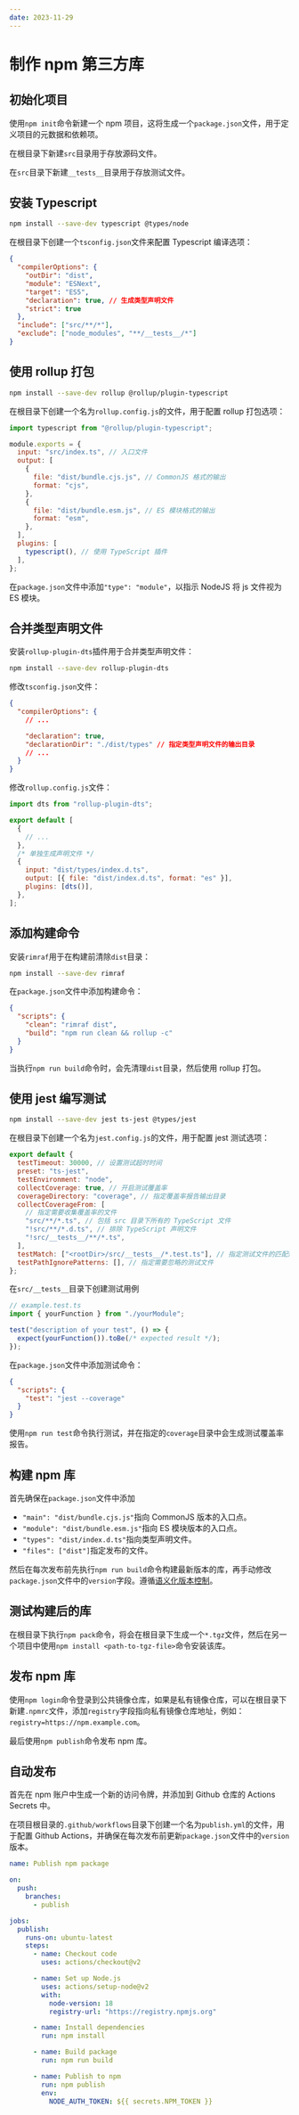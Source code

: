 ```yaml
---
date: 2023-11-29
---
```


# 制作 npm 第三方库

## 初始化项目

使用`npm init`命令新建一个 npm 项目，这将生成一个`package.json`文件，用于定义项目的元数据和依赖项。

在根目录下新建`src`目录用于存放源码文件。

在`src`目录下新建`__tests__`目录用于存放测试文件。

## 安装 Typescript

```bash
npm install --save-dev typescript @types/node
```

在根目录下创建一个`tsconfig.json`文件来配置 Typescript 编译选项：

```json
{
  "compilerOptions": {
    "outDir": "dist",
    "module": "ESNext",
    "target": "ES5",
    "declaration": true, // 生成类型声明文件
    "strict": true
  },
  "include": ["src/**/*"],
  "exclude": ["node_modules", "**/__tests__/*"]
}
```

## 使用 rollup 打包

```bash
npm install --save-dev rollup @rollup/plugin-typescript
```

在根目录下创建一个名为`rollup.config.js`的文件，用于配置 rollup 打包选项：

```javascript
import typescript from "@rollup/plugin-typescript";

module.exports = {
  input: "src/index.ts", // 入口文件
  output: [
    {
      file: "dist/bundle.cjs.js", // CommonJS 格式的输出
      format: "cjs",
    },
    {
      file: "dist/bundle.esm.js", // ES 模块格式的输出
      format: "esm",
    },
  ],
  plugins: [
    typescript(), // 使用 TypeScript 插件
  ],
};
```

在`package.json`文件中添加`"type": "module"`，以指示 NodeJS 将 js 文件视为 ES 模块。

## 合并类型声明文件

安装`rollup-plugin-dts`插件用于合并类型声明文件：

```bash
npm install --save-dev rollup-plugin-dts
```

修改`tsconfig.json`文件：

```json
{
  "compilerOptions": {
    // ...

    "declaration": true,
    "declarationDir": "./dist/types" // 指定类型声明文件的输出目录
    // ...
  }
}
```

修改`rollup.config.js`文件：

```js
import dts from "rollup-plugin-dts";

export default [
  {
    // ...
  },
  /* 单独生成声明文件 */
  {
    input: "dist/types/index.d.ts",
    output: [{ file: "dist/index.d.ts", format: "es" }],
    plugins: [dts()],
  },
];
```

## 添加构建命令

安装`rimraf`用于在构建前清除`dist`目录：

```bash
npm install --save-dev rimraf
```

在`package.json`文件中添加构建命令：

```json
{
  "scripts": {
    "clean": "rimraf dist",
    "build": "npm run clean && rollup -c"
  }
}
```

当执行`npm run build`命令时，会先清理`dist`目录，然后使用 rollup 打包。

## 使用 jest 编写测试

```bash
npm install --save-dev jest ts-jest @types/jest
```

在根目录下创建一个名为`jest.config.js`的文件，用于配置 jest 测试选项：

```javascript
export default {
  testTimeout: 30000, // 设置测试超时时间
  preset: "ts-jest",
  testEnvironment: "node",
  collectCoverage: true, // 开启测试覆盖率
  coverageDirectory: "coverage", // 指定覆盖率报告输出目录
  collectCoverageFrom: [
    // 指定需要收集覆盖率的文件
    "src/**/*.ts", // 包括 src 目录下所有的 TypeScript 文件
    "!src/**/*.d.ts", // 排除 TypeScript 声明文件
    "!src/__tests__/**/*.ts",
  ],
  testMatch: ["<rootDir>/src/__tests__/*.test.ts"], // 指定测试文件的匹配规则
  testPathIgnorePatterns: [], // 指定需要忽略的测试文件
};
```

在`src/__tests__`目录下创建测试用例

```ts
// example.test.ts
import { yourFunction } from "./yourModule";

test("description of your test", () => {
  expect(yourFunction()).toBe(/* expected result */);
});
```

在`package.json`文件中添加测试命令：

```json
{
  "scripts": {
    "test": "jest --coverage"
  }
}
```

使用`npm run test`命令执行测试，并在指定的`coverage`目录中会生成测试覆盖率报告。

## 构建 npm 库

首先确保在`package.json`文件中添加

- `"main": "dist/bundle.cjs.js"`指向 CommonJS 版本的入口点。
- `"module": "dist/bundle.esm.js"`指向 ES 模块版本的入口点。
- `"types": "dist/index.d.ts"`指向类型声明文件。
- `"files": ["dist"]`指定发布的文件。

然后在每次发布前先执行`npm run build`命令构建最新版本的库，再手动修改`package.json`文件中的`version`字段。遵循[语义化版本控制](https://semver.org/)。

## 测试构建后的库

在根目录下执行`npm pack`命令，将会在根目录下生成一个`*.tgz`文件，然后在另一个项目中使用`npm install <path-to-tgz-file>`命令安装该库。

## 发布 npm 库

使用`npm login`命令登录到公共镜像仓库，如果是私有镜像仓库，可以在根目录下新建`.npmrc`文件，添加`registry`字段指向私有镜像仓库地址，例如：`registry=https://npm.example.com`。

最后使用`npm publish`命令发布 npm 库。

## 自动发布

首先在 npm 账户中生成一个新的访问令牌，并添加到 Github 仓库的 Actions Secrets 中。

在项目根目录的`.github/workflows`目录下创建一个名为`publish.yml`的文件，用于配置 Github Actions，并确保在每次发布前更新`package.json`文件中的`version`版本。

```yaml
name: Publish npm package

on:
  push:
    branches:
      - publish

jobs:
  publish:
    runs-on: ubuntu-latest
    steps:
      - name: Checkout code
        uses: actions/checkout@v2

      - name: Set up Node.js
        uses: actions/setup-node@v2
        with:
          node-version: 18
          registry-url: "https://registry.npmjs.org"

      - name: Install dependencies
        run: npm install

      - name: Build package
        run: npm run build

      - name: Publish to npm
        run: npm publish
        env:
          NODE_AUTH_TOKEN: ${{ secrets.NPM_TOKEN }}
```
